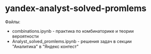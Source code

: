 # yandex-analyst-solved-promlems

Файлы:
+ combinations.ipynb - практика по комбинаторике и теории вероятности
+ Analyst_solved_promlems.ipynb - решения задач в секции "Аналитика" в "Яндекс контест"
